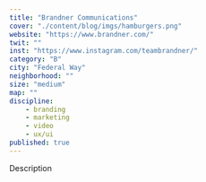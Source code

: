 ```yaml
---
title: "Brandner Communications"
cover: "./content/blog/imgs/hamburgers.png"
website: "https://www.brandner.com/"
twit: ""
inst: "https://www.instagram.com/teambrandner/"
category: "B"
city: "Federal Way"
neighborhood: ""
size: "medium"
map: ""
discipline:
    - branding
    - marketing
    - video
    - ux/ui
published: true
---
```


Description
